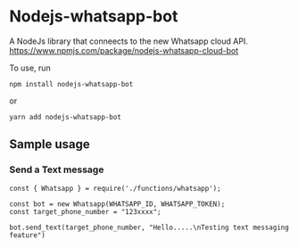 # Nodejs-whatsapp-bot

A NodeJs library that conneects to the new Whatsapp cloud API.
https://www.npmjs.com/package/nodejs-whatsapp-cloud-bot

To use, run 
```
npm install nodejs-whatsapp-bot
```
or
```
yarn add nodejs-whatsapp-bot
```

## Sample usage
### Send a Text message

```
const { Whatsapp } = require('./functions/whatsapp');

const bot = new Whatsapp(WHATSAPP_ID, WHATSAPP_TOKEN);
const target_phone_number = "123xxxx";

bot.send_text(target_phone_number, "Hello.....\nTesting text messaging feature")
```
